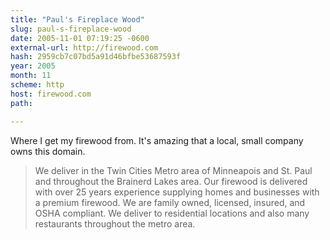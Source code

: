 ```yaml
---
title: "Paul's Fireplace Wood"
slug: paul-s-fireplace-wood
date: 2005-11-01 07:19:25 -0600
external-url: http://firewood.com
hash: 2959cb7c07bd5a91d46bfbe53687593f
year: 2005
month: 11
scheme: http
host: firewood.com
path: 

---
```


Where I get my firewood from. It's amazing that a local, small company owns this domain.

> We deliver in the Twin Cities Metro area of Minneapois and St. Paul and throughout the Brainerd Lakes area. Our firewood is delivered with over 25 years experience supplying homes and businesses with a premium firewood. We are family owned, licensed, insured, and OSHA compliant. We deliver to residential locations and also many restaurants throughout the metro area.

